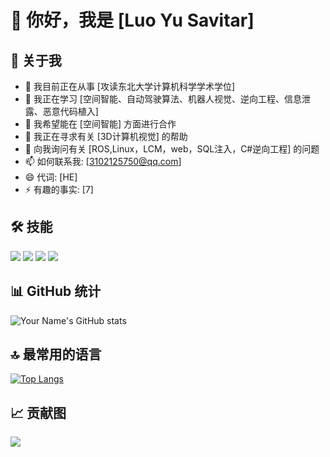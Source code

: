 
# 👋 你好，我是 [Luo Yu Savitar]

## 🚀 关于我
- 🔭 我目前正在从事 [攻读东北大学计算机科学学术学位]
- 🌱 我正在学习 [空间智能、自动驾驶算法、机器人视觉、逆向工程、信息泄露、恶意代码植入]
- 👯 我希望能在 [空间智能] 方面进行合作
- 🤔 我正在寻求有关 [3D计算机视觉] 的帮助
- 💬 向我询问有关 [ROS,Linux，LCM，web，SQL注入，C#逆向工程] 的问题
- 📫 如何联系我: [3102125750@qq.com]
- 😄 代词: [HE]
- ⚡ 有趣的事实: [7]

## 🛠 技能
![](https://img.shields.io/badge/Code-JavaScript-informational?style=flat&logo=javascript&logoColor=white&color=2bbc8a)
![](https://img.shields.io/badge/Code-Python-informational?style=flat&logo=python&logoColor=white&color=2bbc8a)
![](https://img.shields.io/badge/Code-React-informational?style=flat&logo=react&logoColor=white&color=2bbc8a)
![](https://img.shields.io/badge/Tools-Docker-informational?style=flat&logo=docker&logoColor=white&color=2bbc8a)

## 📊 GitHub 统计
![Your Name's GitHub stats](https://github-readme-stats.vercel.app/api?username=yourusername&show_icons=true&theme=radical)

## 🔝 最常用的语言
[![Top Langs](https://github-readme-stats.vercel.app/api/top-langs/?username=yourusername&layout=compact)](https://github.com/anuraghazra/github-readme-stats)

## 📈 贡献图
![](https://activity-graph.herokuapp.com/graph?username=yourusername&theme=react-dark)

